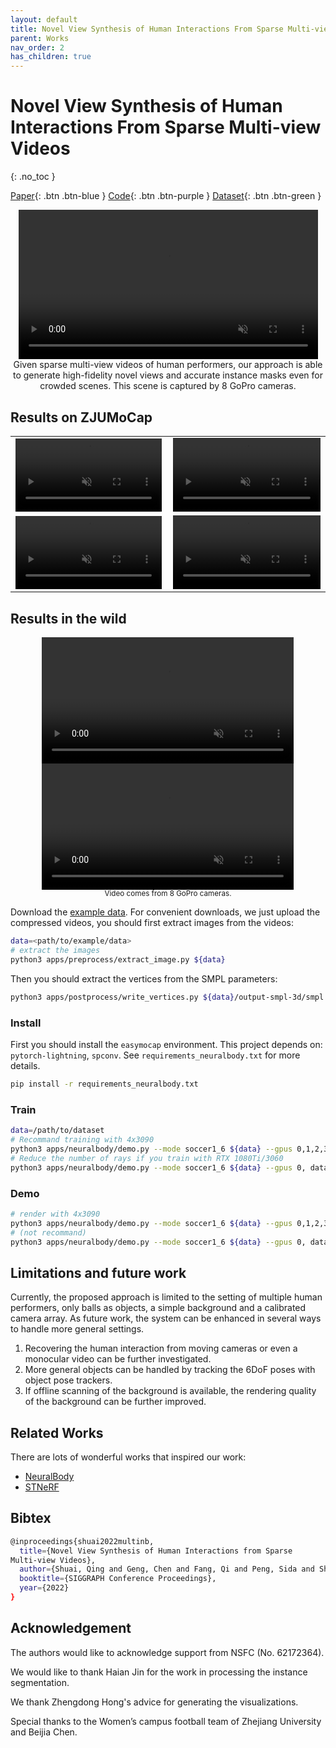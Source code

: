 ```yaml
---
layout: default
title: Novel View Synthesis of Human Interactions From Sparse Multi-view Videos
parent: Works
nav_order: 2
has_children: true
---
```


# Novel View Synthesis of Human Interactions From Sparse Multi-view Videos

{: .no_toc }

[Paper](https://dl.acm.org/doi/pdf/10.1145/3528233.3530704){: .btn .btn-blue }
[Code](./multinb_code.md){: .btn .btn-purple }
[Dataset](https://github.com/zju3dv/EasyMocap#zju-mocap){: .btn .btn-green }

<div align="center">
    <video width="95%" playsinline="" autoplay="autoplay" loop="loop" preload="" muted=""><source src="multinb/demo_soccer1-6.mp4" type="video/mp4">
    </video>
    <br>
    <div> Given sparse multi-view videos of human performers, our approach is able to generate high-fidelity novel views and accurate instance masks even for crowded scenes. This scene is captured by 8 GoPro cameras.</div>
</div>

## Results on ZJUMoCap

<table cellspacing="0">
    <thead>
    </thead>
    <tbody id="demo">
      <tr>
        <td>
          <video width="99%" playsinline="" autoplay="autoplay" loop="loop" preload="" muted=""><source src="multinb/demo_boxing2.mp4" type="video/mp4">
          </video>
        </td>
        <td>
          <video width="100%" playsinline="" autoplay="autoplay" loop="loop" preload="" muted=""><source src="multinb/demo_basketball_disappear.mp4" type="video/mp4">
          </video>
        </td>
      </tr>
      <tr>
        <td>
          <video width="99%" playsinline="" autoplay="autoplay" loop="loop" preload="" muted=""><source src="multinb/demo_handstand.mp4" type="video/mp4">
          </video>
        </td>
        <td>
          <video width="100%" playsinline="" autoplay="autoplay" loop="loop" preload="" muted=""><source src="multinb/demo_juggle.mp4" type="video/mp4">
          </video>
        </td>
      </tr>
    </tbody>
</table>


## Results in the wild

<div align="center">
    <video width="80%" playsinline="" autoplay="autoplay" loop="loop" preload="" muted=""><source src="multinb/demo_soccer1-yuang.mp4" type="video/mp4">
    </video>
    <br>
    <video width="80%" playsinline="" autoplay="autoplay" loop="loop" preload="" muted=""><source src="multinb/demo_soccer1-beijia.mp4" type="video/mp4">
    </video>
    <br>
    <sup>Video comes from 8 GoPro cameras.</sup>
</div>

Download the [example data](https://zjueducn-my.sharepoint.com/:u:/g/personal/s_q_zju_edu_cn/EUrwsDgin4JKlxtsXY_qOcUBozki-kUY65-9BOvd2-AzbQ?e=OOVqCF). For convenient downloads, we just upload the compressed videos, you should first extract images from the videos:

```bash
data=<path/to/example/data>
# extract the images
python3 apps/preprocess/extract_image.py ${data}
```

Then you should extract the vertices from the SMPL parameters:

```bash
python3 apps/postprocess/write_vertices.py ${data}/output-smpl-3d/smpl ${data}/output-smpl-3d/vertices --cfg_model ${data}/output-smpl-3d/cfg_model.yml --mode vertices
```


### Install

First you should install the `easymocap` environment. This project depends on: `pytorch-lightning`, `spconv`. See `requirements_neuralbody.txt` for more details.

```bash
pip install -r requirements_neuralbody.txt
```

### Train

```bash
data=/path/to/dataset
# Recommand training with 4x3090
python3 apps/neuralbody/demo.py --mode soccer1_6 ${data} --gpus 0,1,2,3
# Reduce the number of rays if you train with RTX 1080Ti/3060
python3 apps/neuralbody/demo.py --mode soccer1_6 ${data} --gpus 0, data_share_args.sample_args.nrays 1024
```

### Demo

```bash
# render with 4x3090
python3 apps/neuralbody/demo.py --mode soccer1_6 ${data} --gpus 0,1,2,3 --demo
# (not recommand)
python3 apps/neuralbody/demo.py --mode soccer1_6 ${data} --gpus 0, data_share_args.sample_args.nrays 1024 --demo
```

<!-- 
```bash
# training
python3 apps/neuralbody/demo.py ${data} --mode soccer1_yuang --gpus 0,1,2,3
# render the demo
python3 apps/neuralbody/demo.py ${data} --mode soccer1_yuang --gpus 0,1,2,3 --demo
# training
python3 apps/neuralbody/demo.py ${data} --mode soccer1_beijia --gpus 0,1,2,3
# render the demo
python3 apps/neuralbody/demo.py ${data} --mode soccer1_beijia --gpus 0,1,2,3 --demo
``` -->

<!-- ## Failure Cases

Consider the technical components of our work, we may fail in such cases: -->

## Limitations and future work

Currently, the proposed approach is limited to the setting of multiple human performers, only balls as objects, a simple background and a calibrated camera array. As future work, the system can be enhanced in several ways to handle more general settings. 

1. Recovering the human interaction from moving cameras or even a monocular video can be further investigated. 
2. More general objects can be handled by tracking the 6DoF
poses with object pose trackers. 
3. If offline scanning of the background is available, the rendering quality of the background can be further improved.

## Related Works
There are lots of wonderful works that inspired our work:

- [NeuralBody](https://github.com/zju3dv/neuralbody)
- [STNeRF](https://github.com/DarlingHang/st-nerf)

## Bibtex

```bash
@inproceedings{shuai2022multinb,
  title={Novel View Synthesis of Human Interactions from Sparse
Multi-view Videos},
  author={Shuai, Qing and Geng, Chen and Fang, Qi and Peng, Sida and Shen, Wenhao and Zhou, Xiaowei and Bao, Hujun},
  booktitle={SIGGRAPH Conference Proceedings},
  year={2022}
}
```

## Acknowledgement

The authors would like to acknowledge support from NSFC (No.
62172364).

We would like to thank Haian Jin for the work in processing the instance segmentation.

We thank Zhengdong Hong's advice for generating the visualizations.

Special thanks to the Women’s campus football team of Zhejiang University and Beijia Chen.

